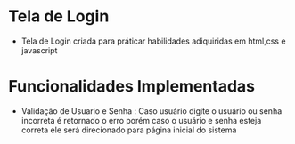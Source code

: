 # Tela de  Login
- Tela de Login criada para práticar habilidades adiquiridas em html,css e javascript
# Funcionalidades Implementadas
- Validação de Usuario e Senha : Caso usuário digite o usuário ou senha incorreta é retornado o erro porém caso o usuário e senha esteja correta ele será direcionado para página inicial do sistema
